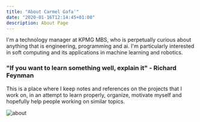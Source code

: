 ```yaml
---
title: "About Carmel Gafa'"
date: "2020-01-16T12:14:45+01:00"
description: About Page
---
```


I'm a technology manager at KPMG MBS, who is perpetually curious about anything that is engineering, programming and ai. I'm particularly interested in soft computing and its applications in machine learning and robotics.


### "If you want to learn something well, explain it" - Richard Feynman

This is  a place where I keep notes and references on the projects that I work on, in an attempt to learn properly, organize, motivate myself and hopefully help people working on similar topics.

![about](/images/about.jpg)

